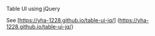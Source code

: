 Table UI using jQuery

See [https://yha-1228.github.io/table-ui-jq/] (https://yha-1228.github.io/table-ui-jq/)

